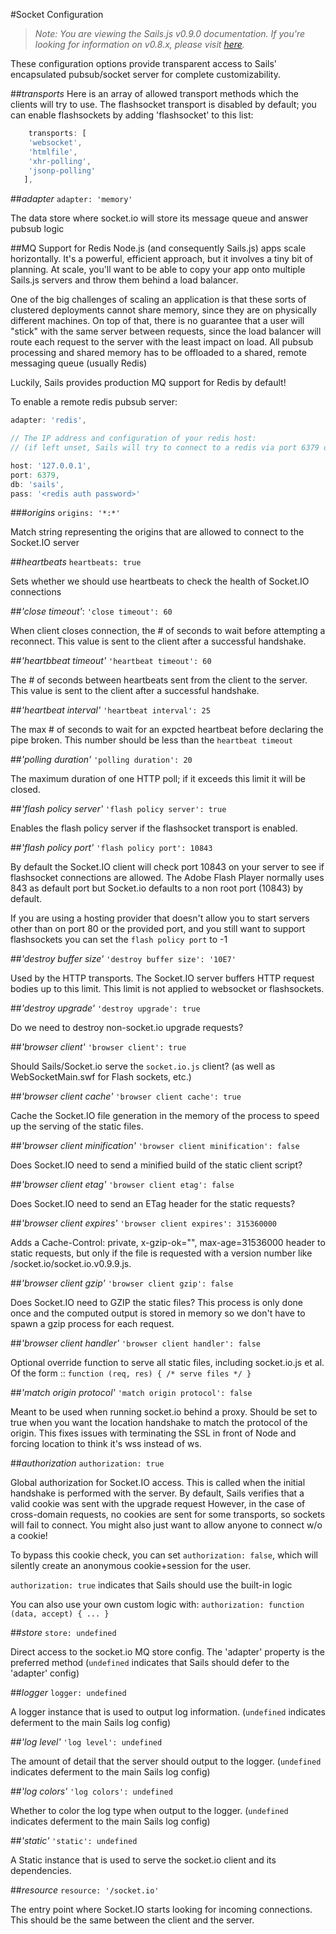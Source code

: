#Socket Configuration
> _Note: You are viewing the Sails.js v0.9.0 documentation.  If you're looking for information on v0.8.x, please visit [here](http://08x.sailsjs.org)._

These configuration options provide transparent access to Sails' encapsulated pubsub/socket server for complete customizability.

##*transports*
Here is an array of allowed transport methods which the clients will try to use. The flashsocket transport is disabled by default; you can enable flashsockets by adding 'flashsocket' to this list:
```javascript   
    transports: [
    'websocket',
    'htmlfile',
    'xhr-polling',
    'jsonp-polling'
   ],
```

##*adapter*
`adapter: 'memory'`

The data store where socket.io will store its message queue and answer pubsub logic


##MQ Support for Redis
Node.js (and consequently Sails.js) apps scale horizontally. It's a powerful, efficient approach, but it involves a tiny bit of planning. At scale, you'll want to be able to copy your app onto multiple Sails.js servers and throw them behind a load balancer.

One of the big challenges of scaling an application is that these sorts of clustered deployments cannot share memory, since they are on physically different machines. On top of that, there is no guarantee that a user will "stick" with the same server between requests, since the load balancer will route each request to the server with the least impact on load. All pubsub processing and shared memory has to be offloaded to a shared, remote messaging queue (usually Redis)

Luckily, Sails provides production MQ support for Redis by default!

To enable a remote redis pubsub server:
```javascript
adapter: 'redis',

// The IP address and configuration of your redis host:
// (if left unset, Sails will try to connect to a redis via port 6379 on localhost)

host: '127.0.0.1',
port: 6379,
db: 'sails',
pass: '<redis auth password>'
```

###*origins*
`origins: '*:*'`

Match string representing the origins that are allowed to connect to the Socket.IO server

##*heartbeats*
`heartbeats: true`

Sets whether we should use heartbeats to check the health of Socket.IO connections

##*'close timeout'*:
`'close timeout': 60`

When client closes connection, the # of seconds to wait before attempting a reconnect. This value is sent to the client after a successful handshake.

##*'heartbbeat timeout'*
`'heartbeat timeout': 60`

The # of seconds between heartbeats sent from the client to the server. This value is sent to the client after a successful handshake.

##*'heartbeat interval'*
`'heartbeat interval': 25`

The max # of seconds to wait for an expcted heartbeat before declaring the pipe broken. This number should be less than the `heartbeat timeout`

##*'polling duration'*
`'polling duration': 20`

The maximum duration of one HTTP poll; if it exceeds this limit it will be closed.

##*'flash policy server'*
`'flash policy server': true`

Enables the flash policy server if the flashsocket transport is enabled. 

##*'flash policy port'*
`'flash policy port': 10843`

By default the Socket.IO client will check port 10843 on your server to see if flashsocket connections are allowed. The Adobe Flash Player normally uses 843 as default port but Socket.io defaults to a non root port (10843) by default.

If you are using a hosting provider that doesn't allow you to start servers other than on port 80 or the provided port, and you still want to support flashsockets  you can set the `flash policy port` to -1

##*'destroy buffer size'*
`'destroy buffer size': '10E7'`

Used by the HTTP transports. The Socket.IO server buffers HTTP request bodies up to this limit. This limit is not applied to websocket or flashsockets.

##*'destroy upgrade'*
`'destroy upgrade': true`

Do we need to destroy non-socket.io upgrade requests?

##*'browser client'*
`'browser client': true`

Should Sails/Socket.io serve the `socket.io.js` client? (as well as WebSocketMain.swf for Flash sockets, etc.)

##*'browser client cache'*
`'browser client cache': true`

Cache the Socket.IO file generation in the memory of the process to speed up the serving of the static files.

##*'browser client minification'*
`'browser client minification': false`

Does Socket.IO need to send a minified build of the static client script?

##*'browser client etag'*
`'browser client etag': false`

Does Socket.IO need to send an ETag header for the static requests?

##*'browser client expires'*
`'browser client expires': 315360000`

Adds a Cache-Control: private, x-gzip-ok="", max-age=31536000 header to static requests, but only if the file is requested with a version number like /socket.io/socket.io.v0.9.9.js.

##*'browser client gzip'*
`'browser client gzip': false`

Does Socket.IO need to GZIP the static files? This process is only done once and the computed output is stored in memory so we don't have to spawn a gzip process for each request.

##*'browser client handler'*
`'browser client handler': false`

Optional override function to serve all static files, including socket.io.js et al. Of the form :: `function (req, res) { /* serve files */ }`

##*'match origin protocol'*
`'match origin protocol': false`

Meant to be used when running socket.io behind a proxy. Should be set to true when you want the location handshake to match the protocol of the origin. This fixes issues with terminating the SSL in front of Node and forcing location to think it's wss instead of ws.


##*authorization*
`authorization: true`

Global authorization for Socket.IO access. This is called when the initial handshake is performed with the server. By default, Sails verifies that a valid cookie was sent with the upgrade request However, in the case of cross-domain requests, no cookies are sent for some transports, so sockets will fail to connect.  You might also just want to allow anyone to connect w/o a cookie!
 
To bypass this cookie check, you can set `authorization: false`, which will silently create an anonymous cookie+session for the user.

`authorization: true` indicates that Sails should use the built-in logic

You can also use your own custom logic with: `authorization: function (data, accept) { ... }`

##*store*
`store: undefined`

Direct access to the socket.io MQ store config. The 'adapter' property is the preferred method (`undefined` indicates that Sails should defer to the 'adapter' config)

##*logger*
`logger: undefined`

A logger instance that is used to output log information. (`undefined` indicates deferment to the main Sails log config)

##*'log level'*
`'log level': undefined`

The amount of detail that the server should output to the logger. (`undefined` indicates deferment to the main Sails log config)

##*'log colors'*
`'log colors': undefined`

Whether to color the log type when output to the logger. (`undefined` indicates deferment to the main Sails log config)

##*'static'*
`'static': undefined`

A Static instance that is used to serve the socket.io client and its dependencies.

##*resource*
`resource: '/socket.io'`

The entry point where Socket.IO starts looking for incoming connections. This should be the same between the client and the server.
